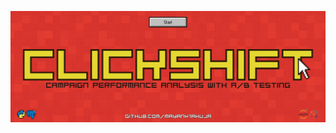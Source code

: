 ![Project Header](https://github.com/mayank1ahuja/ClickShift/blob/14e0834f90c4d02e6c2d1453a2257e754742a6dd/images/project%20header.png)
